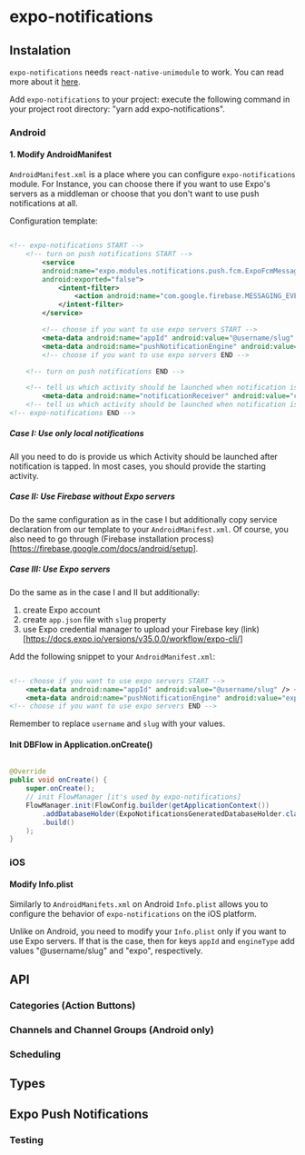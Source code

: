 # expo-notifications

## Instalation 

`expo-notifications` needs `react-native-unimodule` to work. You can read more about it [here](https://www.npmjs.com/package/react-native-unimodules). 

Add `expo-notifications` to your project:
execute the following command in your project root directory:
"yarn add expo-notifications".

### Android

#### 1. Modify AndroidManifest

`AndroidManifest.xml` is a place where you can configure `expo-notifications` module. For Instance, you can choose there
if you want to use Expo's servers as a middleman or choose that you don't want to use push notifications at all.

Configuration template:

```xml

<!-- expo-notifications START -->
    <!-- turn on push notifications START -->
        <service
        android:name="expo.modules.notifications.push.fcm.ExpoFcmMessagingService"
        android:exported="false">
            <intent-filter>
                <action android:name="com.google.firebase.MESSAGING_EVENT" />
            </intent-filter>
        </service> 

        <!-- choose if you want to use expo servers START -->
        <meta-data android:name="appId" android:value="@username/slug" /> <!-- only with expo engine -->
        <meta-data android:name="pushNotificationEngine" android:value="expo" /> <!-- expo|bare -->
        <!-- choose if you want to use expo servers END -->

    <!-- turn on push notifications END -->

    <!-- tell us which activity should be launched when notification is tapped START -->
        <meta-data android:name="notificationReceiver" android:value="com.example.MainActivity" />
    <!-- tell us which activity should be launched when notification is tapped END -->
<!-- expo-notifications END -->

```

##### Case I: Use only local notifications 

All you need to do is provide us which Activity should be launched after notification is tapped.
In most cases, you should provide the starting activity.

##### Case II: Use Firebase without Expo servers 

Do the same configuration as in the case I but additionally copy service declaration from our template to your `AndroidManifest.xml`. Of course, you also need to go through (Firebase installation process)[https://firebase.google.com/docs/android/setup].

##### Case III: Use Expo servers 

Do the same as in the case I and II but additionally: 
 1. create Expo account 
 2. create `app.json` file with `slug` property 
 3. use Expo credential manager to upload your Firebase key (link)[https://docs.expo.io/versions/v35.0.0/workflow/expo-cli/] 

Add the following snippet to your `AndroidManifest.xml`: 

```xml

<!-- choose if you want to use expo servers START -->
    <meta-data android:name="appId" android:value="@username/slug" /> <!-- only with expo engine -->
    <meta-data android:name="pushNotificationEngine" android:value="expo" /> <!-- expo|bare -->
<!-- choose if you want to use expo servers END -->

```

Remember to replace `username` and `slug` with your values.

#### Init DBFlow in Application.onCreate()

```Java

@Override
public void onCreate() {
    super.onCreate();
    // init FlowManager [it's used by expo-notifications]
    FlowManager.init(FlowConfig.builder(getApplicationContext())
        .addDatabaseHolder(ExpoNotificationsGeneratedDatabaseHolder.class)
        .build()
    );
}

```

### iOS

#### Modify Info.plist

Similarly to `AndroidManifets.xml` on Android `Info.plist` allows you to configure the behavior of `expo-notifications` on the iOS platform.

Unlike on Android, you need to modify your `Info.plist` only if you want to use Expo servers.
If that is the case, then for keys `appId` and `engineType` add values "@username/slug" and "expo", respectively.

## API



### Categories (Action Buttons)

### Channels and Channel Groups (Android only)

### Scheduling

## Types

## Expo Push Notifications

### Testing

